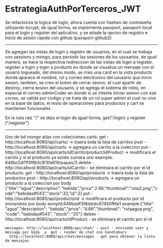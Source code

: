 # EstrategiaAuthPorTerceros_JWT


Se refactoriza la logica de login, ahora cuenta con hasheo de contraseña utilizando bcrypt, 
de igual forma, se implementa passport, passport-local para el login y register del aplicativo, y se añade la opcion de registro e 
inicio de sesión rapida con github (passport-github2)

---------------------------
Se agregan las vistas de login y registro de usuarios, en el cual se trabaja con sessions y mongo, 
para persistir las sesiones de los ususarios, de igual manera, se hace la respectiva redireccion de las vistas de login a register,
register a login y login a products en donde se visualiza un mensaje con el usuario logueado, del mismo modo, se creo una card 
en la vista products donde aparece el nombre, rol y correo electronico del ususario que inicio sesion, tambien, 
se creo el boton de cerrar sesion, el cual apartir de destroy, cierra sesion del ususario, y se agrega el sistema de roles,
en especial el correo adminCoder en donde si se intenta iniciar sesion con ese correo, se valida por codigo y se trata de un rol 
super admin el cual no vive en la base de datos, el resto de operaciones para productos y cart se mantienen funcionales 

En la ruta raiz "/" se dejo el login 
de igual forma, get("/login) 
y register ("/register")


----------- 
Uso de bd mongo atlas con colecciones 
  carts: 
    get - http://localhost:8080/api/carts/ -> traera toda la lista de carritos 
    post - http://localhost:8080/api/carts -> agregara un carrito a la coleccion
    put - http://localhost:8080/api/carts/idCarrito/product/idProduct -> modificara el carrito y si el producto ya existe sumara uno
                                example: 649bc54f1f5f6b1c9f3fa619/papas/3
    delete - http://localhost:8080/api/carts/idCarrito - se eliminara el carrito por el id
  products:
    get - http://localhost:8080/api/products -> traera toda la lista de productos 
    post - http://localhost:8080/api/products -> agregara un producto a la coleccion por body
            {"title":"agua","description":"bebida","price":2.66,"thumbnail":"ruta2.png","code":"bebidas#543","stock":33,"id":2}
    put -http://localhost:8080/api/products/id -> modificara el producto por id enviandolo por  body exmpId:649badf39bbbdc87450ff4e1
      example:{"title": "agua","description": "bebida","price": "4.66","thumbnail": "rutaagua.png", "code": "bebidas#543", "stock": "20"}
    delete - http://localhost:8080/api/carts/idProduct - se eliminara el carrito por el id

    messages: http://localhost:8080/api/chat/ - post - enviando user y message por body  y  get - render de chat con handlebars
      http://localhost:8080/api/chat/messages - get para obtener la lista de mensajes
